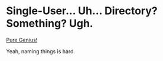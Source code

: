 Single-User... Uh... Directory? Something? Ugh.
===============================================

[Pure Genius!](http://www.hrwiki.org/wiki/Suudsu)

Yeah, naming things is hard.
